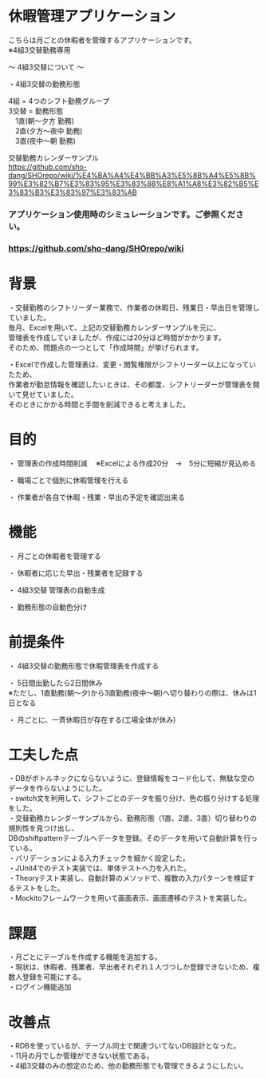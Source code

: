  
# 休暇管理アプリケーション

こちらは月ごとの休暇者を管理するアプリケーションです。  
※4組3交替勤務専用

～ 4組3交替について ～

・4組3交替の勤務形態

  4組 = 4つのシフト勤務グループ  
  3交替 = 勤務形態  
  　1直(朝～夕方 勤務)  
  　2直(夕方～夜中 勤務)  
  　3直(夜中～朝 勤務)  
   
   交替勤務カレンダーサンプル  
   https://github.com/sho-dang/SHOrepo/wiki/%E4%BA%A4%E4%BB%A3%E5%8B%A4%E5%8B%99%E3%82%B7%E3%83%95%E3%83%88%E8%A1%A8%E3%82%B5%E3%83%B3%E3%83%97%E3%83%AB 
   
### アプリケーション使用時のシミュレーションです。ご参照ください。  
### https://github.com/sho-dang/SHOrepo/wiki
   
# 背景  
 
・交替勤務のシフトリーダー業務で、作業者の休暇日、残業日・早出日を管理していました。  
  毎月、Excelを用いて、上記の交替勤務カレンダーサンプルを元に、  
  管理表を作成していましたが、作成には20分ほど時間がかかります。   
  そのため、問題点の一つとして「作成時間」が挙げられます。
  
・Excelで作成した管理表は、変更・閲覧権限がシフトリーダー以上になっていたため、  
  作業者が勤怠情報を確認したいときは、その都度、シフトリーダーが管理表を開いて見せていました。  
  そのときにかかる時間と手間を削減できると考えました。  

# 目的

  ・ 管理表の作成時間削減
  　※Excelによる作成20分　→　5分に短縮が見込める

  ・ 職場ごとで個別に休暇管理を行える
  
  ・ 作業者が各自で休暇・残業・早出の予定を確認出来る

# 機能

  ・ 月ごとの休暇者を管理する

  ・ 休暇者に応じた早出・残業者を記録する

  ・ 4組3交替 管理表の自動生成

  ・ 勤務形態の自動色分け



# 前提条件

  ・ 4組3交替の勤務形態で休暇管理表を作成する

  ・ 5日間出勤したら2日間休み  
    ※ただし、1直勤務(朝～夕)から3直勤務(夜中～朝)へ切り替わりの際は、休みは1日となる
    
  ・ 月ごとに、一斉休暇日が存在する(工場全体が休み)

# 工夫した点

・DBがボトルネックにならないように、登録情報をコード化して、無駄な空のデータを作らないようにした。  
・switch文を利用して、シフトごとのデータを振り分け、色の振り分けする処理をした。  
・交替勤務カレンダーサンプルから、勤務形態（1直、2直、3直）切り替わりの規則性を見つけ出し、  
  DBのshiftpatternテーブルへデータを登録。そのデータを用いて自動計算を行っている。  
・バリデーションによる入力チェックを細かく設定した。  
・JUnit4でのテスト実装では、単体テストへ力を入れた。  
・Theoryテスト実装し、自動計算のメソッドで、複数の入力パターンを検証するテストをした。  
・Mockitoフレームワークを用いて画面表示、画面遷移のテストを実装した。  

# 課題

・月ごとにテーブルを作成する機能を追加する。  
・現状は、休暇者、残業者、早出者それぞれ１人づつしか登録できないため、複数人登録を可能にする。  
・ログイン機能追加  

# 改善点

・RDBを使っているが、テーブル同士で関連づいてないDB設計となった。  
・11月の月でしか管理ができない状態である。  
・4組3交替のみの想定のため、他の勤務形態でも管理できるようにしたい。  

